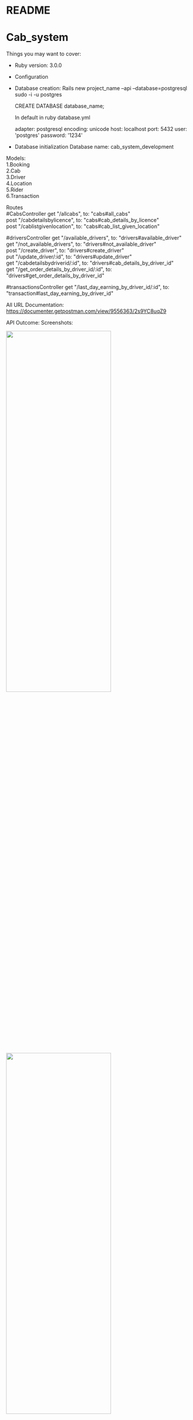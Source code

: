 # README
# Cab_system
Things you may want to cover:

* Ruby version: 3.0.0

* Configuration

* Database creation:
   Rails new project_name –api –database=postgresql
  sudo -i -u postgres

  
  CREATE DATABASE database_name;
  
  In default in ruby database.yml
  
  
  adapter: postgresql
  encoding: unicode
  host: localhost
  port: 5432
  user: 'postgres'
  password: '1234'

* Database initialization
  Database name: cab_system_development

Models: </br>
1.Booking </br>
2.Cab </br>
3.Driver </br>
4.Location </br>
5.Rider </br>
6.Transaction </br>


Routes </br>
#CabsController
        get "/allcabs", to: "cabs#all_cabs" </br>
        post "/cabdetailsbylicence", to: "cabs#cab_details_by_licence" </br>
        post "/cablistgivenlocation", to: "cabs#cab_list_given_location" </br>
  


#driversController
        get "/available_drivers", to: "drivers#available_driver" </br>
        get "/not_available_drivers", to: "drivers#not_available_driver" </br>
        post "/create_driver", to: "drivers#create_driver"</br>
        put "/update_driver/:id", to: "drivers#update_driver" </br>
        get "/cabdetailsbydriverid/:id", to: "drivers#cab_details_by_driver_id" </br>
        get "/get_order_details_by_driver_id/:id", to: "drivers#get_order_details_by_driver_id" </br>

#transactionsController
      get "/last_day_earning_by_driver_id/:id", to: "transaction#last_day_earning_by_driver_id" </br>

All URL Documentation: https://documenter.getpostman.com/view/9556363/2s9YC8uqZ9

API Outcome:
Screenshots:

<img src="https://github.com/kaushikpuka1998/Cab_system/assets/52675676/cd887483-0eb0-4785-8d2c-6558f656d601" width="75%" height="50%" />
<img src="https://github.com/kaushikpuka1998/Cab_system/assets/52675676/ef760553-8dd4-4c45-a33d-d428d9c7fb14" width="75%" height="50%" />
<img src="https://github.com/kaushikpuka1998/Cab_system/assets/52675676/63d1730d-898c-4825-89f5-9a9e6cf62000" width="75%" height="50%" />

Driver Details with Location: </br>
<img src="https://github.com/kaushikpuka1998/Cab_system/assets/52675676/7e7a29a5-5325-46dd-a1e4-4d439ec3732a" width="75%" height="50%" />

Cab details of given
 location inside 50 km Circle
<img src="https://github.com/kaushikpuka1998/Cab_system/assets/52675676/24df237c-29e7-430b-8373-8c7d8d9f653b" width="75%" height="50%" />


After Custom Middleware Implementation:
<img src="https://github.com/kaushikpuka1998/Cab_system/assets/52675676/ce9f90aa-182d-4e99-9737-6125bc590e97" width="75%" height="50%" />
<img src="https://github.com/kaushikpuka1998/Cab_system/assets/52675676/429f5977-c2a3-449a-8bac-6f1a045f46bf" width="75%" height="50%" />



